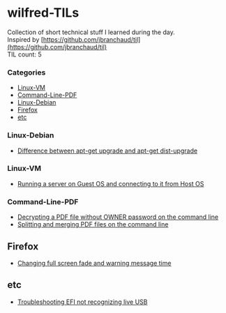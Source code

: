 # wilfred-TILs
Collection of short technical stuff I learned during the day.
<br />
Inspired by [https://github.com/jbranchaud/til](https://github.com/jbranchaud/til)
<br />
TIL count: 5

### Categories
* [Linux-VM](#linux-vm)
* [Command-Line-PDF](#command-line-pdf)
* [Linux-Debian](#linux-debian)
* [Firefox](#firefox)
* [etc](#etc)

### Linux-Debian
- [Difference between apt-get upgrade and apt-get dist-upgrade](linux-debian/difference-between-apt-get-upgrade-and-apt-get-dist-upgrade.md)

### Linux-VM
- [Running a server on Guest OS and connecting to it from Host OS](linux-vm/running-a-server-on-guest-os-and-connecting-to-it-from-host-os.md)

### Command-Line-PDF
- [Decrypting a PDF file without OWNER password on the command line](command-line-pdf/decrypting-a-pdf-file-without-owner-password-on-the-command-line.md)
- [Splitting and merging PDF files on the command line](command-line-pdf/splitting-and-merging-pdf-files-on-the-command-line.md)

## Firefox
- [Changing full screen fade and warning message time](firefox/changing-full-screen-fade-and-warning-message-time.md)

## etc
- [Troubleshooting EFI not recognizing live USB](etc/troubleshooting-efi-not-recognizing-live-usb.md)
